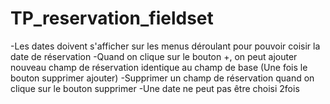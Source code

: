 # TP_reservation_fieldset

-Les dates doivent s'afficher sur les menus déroulant pour pouvoir coisir la date de réservation
-Quand on clique sur le bouton +, on peut ajouter nouveau champ de réservation identique au champ de base 
(Une fois le bouton supprimer ajouter)
-Supprimer un champ de réservation quand on clique sur le bouton supprimer 
-Une date ne peut pas être choisi 2fois 
